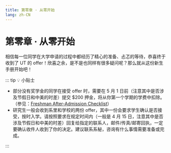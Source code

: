 ```yaml
---
title: 第零章 · 从零开始
lang: zh-CN
---
```


# 第零章 · 从零开始

相信每一位同学在大学申请的过程中都经历了精心的准备、忐忑的等待，恭喜终于收到了 UT 的 offer！欣喜之余，是不是也同样有很多疑问呢？那么就从这份新生手册开始吧！

::: tip 💡 小贴士

- 部分没有奖学金的同学在接受 offer 时，需要在 5 月 1 日前（注意其中是否涉及节假日和中美的时差）提交 $200 押金，将从你第一个学期的学费中扣除。（参见：[Freshman After-Admission Checklist](https://admissions.utexas.edu/enroll/freshman-checklist)）
- 研究生一般会收到系里和学校的两份 offer，其中一份会要求学生确认是否接受，按时入学。请按照要求在规定时间内（一般是 4 月 15 日，注意其中是否涉及节假日和中美的时差）回复给指定的联系人，邮件/传真/邮寄回执，一定要确认收件人收到了你的决定。建议联系系秘，咨询有什么事情需要准备或完成。

:::
